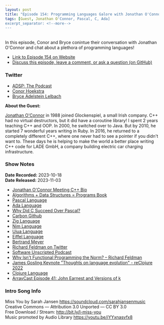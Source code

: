 ```yaml
---
layout: post
title: "Episode 154: Programming Languages Galore with Jonathan O'Connor"
tags: [Guest, Jonathan O'Connor, Pascal, C, Ada]
excerpt_separator: <!--more-->
---
```


<br>In this episode, Conor and Bryce conintue their conversation with Jonathan O'Connor and chat about a plethora of programming languages!

<!--more-->

* [Link to Episode 154 on Website](https://adspthepodcast.com/2023/11/03/Episode-154.html)
* [Discuss this episode, leave a comment, or ask a question (on GitHub)](https://github.com/codereport/adsp2/discussions/46)

### Twitter
 
* [ADSP: The Podcast](https://twitter.com/adspthepodcast)
* [Conor Hoekstra](https://twitter.com/code_report)
* [Bryce Adelstein Lelbach](https://twitter.com/blelbach)

**About the Guest:**

[Jonathan O'Connor](https://twitter.com/ninkibah) in 1988 joined Glockenspiel, a small Irish company. C++ had no virtual destructors, but it did have a coroutine library! I spent 2 years teaching C++ and OOP. In 2000, he switched over to Java. But by 2010, he started 7 wonderful years writing in Ruby. In 2016, he returned to a completely different C++, where one never had to see a pointer if you didn't want to. These days he is helping to make the world a better place writing C++ code for LADE GmbH, a company building electric car charging infrastructure.

### Show Notes
 
**Date Recorded:** 2023-10-18 <br>
**Date Released:** 2023-11-03

* [Jonathan O'Connor Meeting C++ Bio](https://meetingcpp.com/2018/Speaker/items/Jonathan_O_Connor.html)
* [Algorithms + Data Structures = Programs Book](https://www.cl72.org/110dataAlgo/Algorithms%20%20%20Data%20Structures%20=%20Programs%20%5BWirth%201976-02%5D.pdf)
* [Pascal Language](https://en.wikipedia.org/wiki/Pascal_(programming_language))
* [Ada Language](https://en.wikipedia.org/wiki/Ada_(programming_language))
* [Why Did C Succeed Over Pascal?](https://www.quora.com/Why-did-C-succeed-over-Pascal)
* [Carbon Github](https://github.com/carbon-language/carbon-lang)
* [Zig Language](https://ziglang.org/)
* [Nim Language](https://nim-lang.org/)
* [Uiua Language](https://www.uiua.org/)
* [Eiffel Language](https://en.wikipedia.org/wiki/Eiffel_(programming_language))
* [Bertrand Meyer](https://en.wikipedia.org/wiki/Bertrand_Meyer)
* [Richard Feldman on Twitter](https://twitter.com/rtfeldman)
* [Software Unscripted Podcast](https://twitter.com/sw_unscripted)
* [Why Isn't Functional Programming the Norm? – Richard Feldman](https://youtu.be/QyJZzq0v7Z4)
* [James Gosling Keynote "Thoughts on language evolution" - reClojure 2022](https://www.youtube.com/watch?v=Ynu9QEJSGX8)
* [Clojure Language](https://clojure.org/)
* [ArrayCast Episode 41: John Earnest and Versions of k](https://www.arraycast.com/episodes/episode41-john-earnest)

### Intro Song Info
 
Miss You by Sarah Jansen https://soundcloud.com/sarahjansenmusic<br>
Creative Commons — Attribution 3.0 Unported — CC BY 3.0<br>
Free Download / Stream: http://bit.ly/l-miss-you<br>
Music promoted by Audio Library https://youtu.be/iYYxnasvfx8<br>
